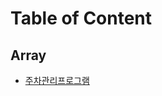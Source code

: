 # Table of Content

## Array
- [주차관리프로그램](https://github.com/Jinuk93/TIL/blob/master/Java/BitCamp_Java/docs/Array/%EC%A3%BC%EC%B0%A8%EA%B4%80%EB%A6%AC%ED%94%84%EB%A1%9C%EA%B7%B8%EB%9E%A8.md)



